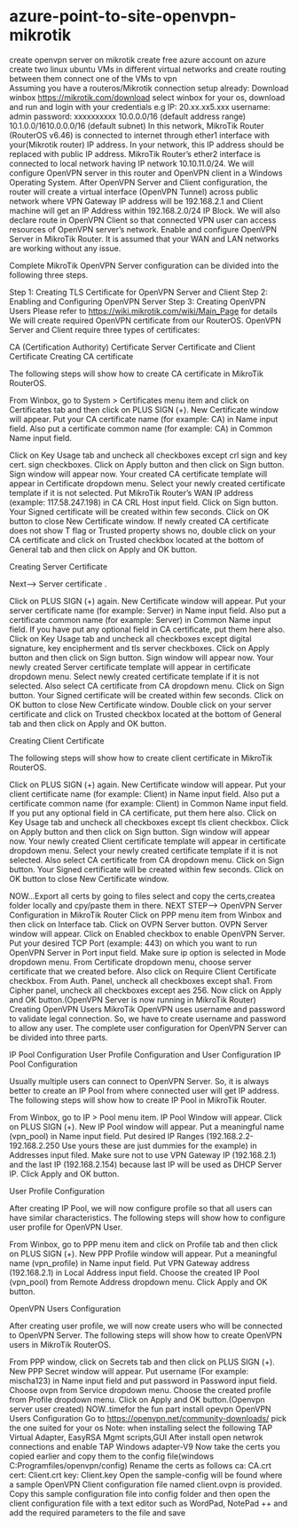 # azure-point-to-site-openvpn-mikrotik
create openvpn server on mikrotik create free azure account on azure create two linux ubuntu VMs in different virtual networks and create routing between them connect one of the VMs to vpn  
Assuming you have a routeros/Mikrotik connection setup already:
Download winbox  https://mikrotik.com/download select winbox for your os, download and run and login with your credentials e.g
IP: 20.xx.xx5.xxx
username: admin
password: xxxxxxxxxx
10.0.0.0/16 (default address range)
10.1.0.0/1610.0.0.0/16 (default subnet)
In this network, MikroTik Router (RouterOS v6.46) is connected to internet through ether1 interface with your(Mikrotik router) IP address. In your network, this IP address should be replaced with public IP address. MikroTik Router’s ether2 interface is connected to local network having IP network 10.10.11.0/24. We will configure OpenVPN server in this router and OpenVPN client in a Windows Operating System. After OpenVPN Server and Client configuration, the router will create a virtual interface (OpenVPN Tunnel) across public network where VPN Gateway IP address will be 192.168.2.1 and Client machine will get an IP Address within 192.168.2.0/24 IP Block. We will also declare route in OpenVPN Client so that connected VPN user can access resources of OpenVPN server’s network.
Enable and configure OpenVPN Server in MikroTik Router. It is assumed that your WAN and LAN networks are working without any issue.

Complete MikroTik OpenVPN Server configuration can be divided into the following three steps.

Step 1: Creating TLS Certificate for OpenVPN Server and Client
Step 2: Enabling and Configuring OpenVPN Server
Step 3: Creating OpenVPN Users
Please refer to https://wiki.mikrotik.com/wiki/Main_Page for details 
We will create required OpenVPN certificate from our RouterOS. OpenVPN Server and Client require three types of certificates:

CA (Certification Authority) Certificate
Server Certificate and
Client Certificate
Creating CA certificate

The following steps will show how to create CA certificate in MikroTik RouterOS.

From Winbox, go to System > Certificates menu item and click on Certificates tab and then click on PLUS SIGN (+). New Certificate window will appear.
Put your CA certificate name (for example: CA) in Name input field. Also put a certificate common name (for example: CA) in Common Name input field.

Click on Key Usage tab and uncheck all checkboxes except crl sign and key cert. sign checkboxes.
Click on Apply button and then click on Sign button. Sign window will appear now.
Your created CA certificate template will appear in Certificate dropdown menu. Select your newly created certificate template if it is not selected.
Put MikroTik Router’s WAN IP address (example: 117.58.247.198) in CA CRL Host input field.
Click on Sign button. Your Signed certificate will be created within few seconds.
Click on OK button to close New Certificate window.
If newly created CA certificate does not show T flag or Trusted property shows no, double click on your CA certificate and click on Trusted checkbox located at the bottom of General tab and then click on Apply and OK button.

Creating Server Certificate

Next--> Server certificate .

Click on PLUS SIGN (+) again. New Certificate window will appear.
Put your server certificate name (for example: Server) in Name input field. Also put a certificate common name (for example: Server) in Common Name input field.
If you have put any optional field in CA certificate, put them here also.
Click on Key Usage tab and uncheck all checkboxes except digital signature, key encipherment and tls server checkboxes.
Click on Apply button and then click on Sign button. Sign window will appear now.
Your newly created Server certificate template will appear in certificate dropdown menu. Select newly created certificate template if it is not selected.
Also select CA certificate from CA dropdown menu.
Click on Sign button. Your Signed certificate will be created within few seconds.
Click on OK button to close New Certificate window.
Double click on your server certificate and click on Trusted checkbox located at the bottom of General tab and then click on Apply and OK button.

Creating Client Certificate

The following steps will show how to create client certificate in MikroTik RouterOS.

Click on PLUS SIGN (+) again. New Certificate window will appear.
Put your client certificate name (for example: Client) in Name input field. Also put a certificate common name (for example: Client) in Common Name input field.
If you put any optional field in CA certificate, put them here also.
Click on Key Usage tab and uncheck all checkboxes except tls client checkbox.
Click on Apply button and then click on Sign button. Sign window will appear now.
Your newly created Client certificate template will appear in certificate dropdown menu. Select your newly created certificate template if it is not selected.
Also select CA certificate from CA dropdown menu.
Click on Sign button. Your Signed certificate will be created within few seconds.
Click on OK button to close New Certificate window.

NOW...Export all certs by going to files select and copy the certs,createa folder locally and cpy/paste them in there.
NEXT STEP--> OpenVPN Server Configuration in MikroTik Router
Click on PPP menu item from Winbox and then click on Interface tab.
Click on OVPN Server button. OVPN Server window will appear.
Click on Enabled checkbox to enable OpenVPN Server.
Put your desired TCP Port (example: 443) on which you want to run OpenVPN Server in Port input field.
Make sure ip option is selected in Mode dropdown menu.
From Certificate dropdown menu, choose server certificate that we created before. Also click on Require Client Certificate checkbox.
From Auth. Panel, uncheck all checkboxes except sha1.
From Cipher panel, uncheck all checkboxes except aes 256.
Now click on Apply and OK button.(OpenVPN Server is now running in MikroTik Router)
 Creating OpenVPN Users
MikroTik OpenVPN uses username and password to validate legal connection. So, we have to create username and password to allow any user. The complete user configuration for OpenVPN Server can be divided into three parts.

IP Pool Configuration
User Profile Configuration and
User Configuration
IP Pool Configuration

Usually multiple users can connect to OpenVPN Server. So, it is always better to create an IP Pool from where connected user will get IP address. The following steps will show how to create IP Pool in MikroTik Router.

From Winbox, go to IP > Pool menu item. IP Pool Window will appear.
Click on PLUS SIGN (+). New IP Pool window will appear.
Put a meaningful name (vpn_pool) in Name input field.
Put desired IP Ranges (192.168.2.2-192.168.2.250 Use yours these are just dummies for the example) in Addresses input filed. Make sure not to use VPN Gateway IP (192.168.2.1) and the last IP (192.168.2.154) because last IP will be used as DHCP Server IP.
Click Apply and OK button.

User Profile Configuration

After creating IP Pool, we will now configure profile so that all users can have similar characteristics. The following steps will show how to configure user profile for OpenVPN User.

From Winbox, go to PPP menu item and click on Profile tab and then click on PLUS SIGN (+). New PPP Profile window will appear.
Put a meaningful name (vpn_profile) in Name input field.
Put VPN Gateway address (192.168.2.1) in Local Address input field.
Choose the created IP Pool (vpn_pool) from Remote Address dropdown menu.
Click Apply and OK button.

OpenVPN Users Configuration

After creating user profile, we will now create users who will be connected to OpenVPN Server. The following steps will show how to create OpenVPN users in MikroTik RouterOS.

From PPP window, click on Secrets tab and then click on PLUS SIGN (+). New PPP Secret window will appear.
Put username (For example: mischa123) in Name input field and put password in Password input field.
Choose ovpn from Service dropdown menu.
Choose the created profile from Profile dropdown menu.
Click on Apply and OK button.(Openvpn server user created)
NOW..timefor the fun part install opevpn OpenVPN Users Configuration
Go to https://openvpn.net/community-downloads/ pick the one suited for your os
Note: when installing select the following TAP Virtual Adapter, EasyRSA Mgmt scripts,GUI
After install open netwrok connections and enable TAP Windows adapter-V9 
Now take the certs you copied earlier and copy them to the config file(windows C:Programfiles/openvpn/config)
Rename the certs as follows
ca:     CA.crt
cert:   Client.crt
key:   Client.key 
Open the sample-config will be found where a sample OpenVPN Client configuration file named client.ovpn is provided. Copy this sample configuration file into config folder and then open the client configuration file with a text editor such as WordPad, NotePad ++ and add the required parameters to the file and save
